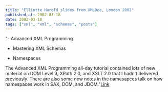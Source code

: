 ```yaml
---
title: "Elliotte Harold slides from XMLOne, London 2002"
published_at: 2002-03-18
date: 2002-03-18
tags: ["xml", "xml", "schemas", "posts"]
---
```

"- Advanced XML Programming  

- Mastering XML Schemas  

- Namespaces  

The Advanced XML Programming all-day tutorial contained lots of new material on DOM Level 3, XPath 2.0, and XSLT 2.0 that I hadn't delivered previously. There are also some new notes in the namesapces talk on how namespaces work in SAX, DOM, and JDOM."[Link](http://cafeconleche.org/slides/xmlone/london2002/)